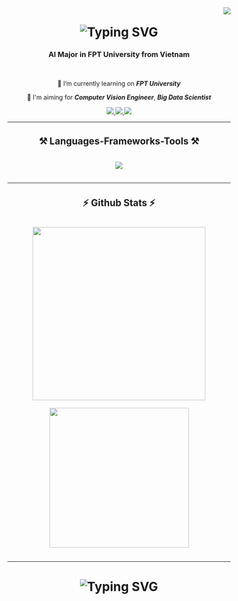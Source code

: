 <img align="right" src="https://visitor-badge.laobi.icu/badge?page_id=salesp07.salesp07" />

<h1 align="center">
   <img src="https://readme-typing-svg.herokuapp.com?font=Fira+Code&weight=800&size=35&pause=1000&center=true&vCenter=true&width=435&lines=I'm+Duong+Hai+Vu+👋" alt="Typing SVG" />
</h1>

<h3 align="center">AI Major in FPT University from Vietnam</h3>

<br/>

<div align="center">
 
 🔭 I’m currently learning on **_FPT University_**
 
 🌱 I'm aiming for **_Computer Vision Engineer_**, **_Big Data Scientist_**

 </div>
 
<div align="center"> 
  <a href="mailto:dylanvu6868@gmail.com">
    <img src="https://img.shields.io/badge/Gmail-333333?style=for-the-badge&logo=gmail&logoColor=red" />
  </a>
  <a href="https://www.linkedin.com/in/dylanvu6868/" target="_blank">
    <img src="https://img.shields.io/badge/LinkedIn-0077B5?style=for-the-badge&logo=linkedin&logoColor=white" target="_blank" />
  </a>
  <a href="https://docs.google.com/document/d/e/2PACX-1vQfLsHU2chFN3ot5SvBuHC8uSC_STUWkqUjtzbEUgreh2WmImi4h15SwVkNUYAxvkHk0Y93V_joPZ1E/pub" target="_blank">
     <img src="https://img.shields.io/badge/CV-FF5722?style=for-the-badge&logo=todoist&logoColor=white" target="_blank" /> <!-- sqlite, safari, google-chrome are other good icon options -->
  </a>
</div>

 <hr/>
 
<h2 align="center">⚒️ Languages-Frameworks-Tools ⚒️</h2>
<br/>
<div align="center">
    <img src="https://skillicons.dev/icons?i=vscode,github,git,r,anaconda,gcp,docker,python,cpp,flask,tensorflow,selenium,sklearn,pytorch,opencv" />
</div>

<br/>
<hr/>
<h2 align="center">⚡ Github Stats ⚡</h2>
<br>
<div align="center">
  <!-- GitHub stats from https://github.com/anuraghazra/github-readme-stats -->
<img width=390 src="https://github-readme-stats.vercel.app/api?username=dylanvu6868&theme=radical&hide_border=false&include_all_commits=true&count_private=true"/>
<br/>
<br/>
<img width="315" align="center" src="https://github-readme-stats.vercel.app/api/top-langs/?username=dylanvu6868&hide=c%23,powershell,Mathematica,Ruby,Objective-C,Objective-C%2b%2b,Cuda&title_color=61dafb&text_color=ffffff&icon_color=61dafb&bg_color=20232a&langs_count=8&layout=compact&border_color=61dafb&hide_border=true" />
</div>
<br/>
</div>
<hr/>
<h1 align="center">
   <img src="https://readme-typing-svg.herokuapp.com?font=Fira+Code&weight=800&size=35&pause=1000&center=true&vCenter=true&width=435&lines=Thanks+for+watching+my+github+👋" alt="Typing SVG" />
</h1>
